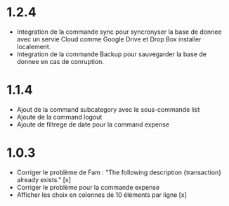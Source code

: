 # 1.2.4 

- Integration de la commande sync pour syncronyser la base de donnee avec un servie Cloud comme Google Drive et Drop Box installer localement.
- Integration de la commande Backup pour sauvegarder la base de donnee en cas de conruption.

# 1.1.4

- Ajout de la command subcategory avec le sous-commande list
- Ajoute de la command logout
- Ajoute de filtrege de date pour la command expense

# 1.0.3

- Corriger le problème de Fam : "The following description {transaction} already exists." [x]
- Corriger le problème pour la commande expense
- Afficher les choix en colonnes de 10 éléments par ligne [x]



